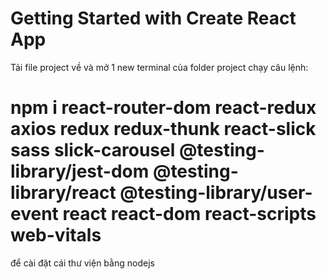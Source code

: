 # Getting Started with Create React App

Tải file project về và mở 1 new terminal của folder project chạy câu lệnh: 
# npm i react-router-dom react-redux axios redux redux-thunk react-slick sass slick-carousel @testing-library/jest-dom @testing-library/react @testing-library/user-event react react-dom react-scripts web-vitals
để cài đặt cái thư viện bằng nodejs
